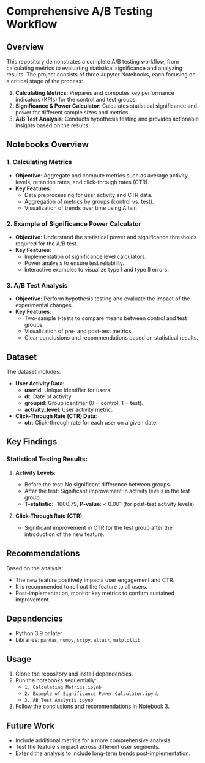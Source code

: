 
# Comprehensive A/B Testing Workflow

## Overview

This repository demonstrates a complete A/B testing workflow, from calculating metrics to evaluating statistical significance and analyzing results. The project consists of three Jupyter Notebooks, each focusing on a critical stage of the process:

1. **Calculating Metrics**: Prepares and computes key performance indicators (KPIs) for the control and test groups.
2. **Significance & Power Calculator**: Calculates statistical significance and power for different sample sizes and metrics.
3. **A/B Test Analysis**: Conducts hypothesis testing and provides actionable insights based on the results.

## Notebooks Overview

### 1. Calculating Metrics
- **Objective**: Aggregate and compute metrics such as average activity levels, retention rates, and click-through rates (CTR).
- **Key Features**:
  - Data preprocessing for user activity and CTR data.
  - Aggregation of metrics by groups (control vs. test).
  - Visualization of trends over time using Altair.

### 2. Example of Significance Power Calculator
- **Objective**: Understand the statistical power and significance thresholds required for the A/B test.
- **Key Features**:
  - Implementation of significance level calculators.
  - Power analysis to ensure test reliability.
  - Interactive examples to visualize type I and type II errors.

### 3. A/B Test Analysis
- **Objective**: Perform hypothesis testing and evaluate the impact of the experimental changes.
- **Key Features**:
  - Two-sample t-tests to compare means between control and test groups.
  - Visualization of pre- and post-test metrics.
  - Clear conclusions and recommendations based on statistical results.

## Dataset

The dataset includes:
- **User Activity Data**:
  - **userid**: Unique identifier for users.
  - **dt**: Date of activity.
  - **groupid**: Group identifier (0 = control, 1 = test).
  - **activity_level**: User activity metric.
- **Click-Through Rate (CTR) Data**:
  - **ctr**: Click-through rate for each user on a given date.

## Key Findings

### Statistical Testing Results:
1. **Activity Levels**:
   - Before the test: No significant difference between groups.
   - After the test: Significant improvement in activity levels in the test group.
   - **T-statistic**: -1600.79, **P-value**: < 0.001 (for post-test activity levels).

2. **Click-Through Rate (CTR)**:
   - Significant improvement in CTR for the test group after the introduction of the new feature.

## Recommendations

Based on the analysis:
- The new feature positively impacts user engagement and CTR.
- It is recommended to roll out the feature to all users.
- Post-implementation, monitor key metrics to confirm sustained improvement.

## Dependencies

- Python 3.9 or later
- Libraries: `pandas`, `numpy`, `scipy`, `altair`, `matplotlib`

## Usage

1. Clone the repository and install dependencies.
2. Run the notebooks sequentially:
   - `1. Calculating Metrics.ipynb`
   - `2. Example of Significance Power Calculator.ipynb`
   - `3. AB Test Analysis.ipynb`
3. Follow the conclusions and recommendations in Notebook 3.

## Future Work

- Include additional metrics for a more comprehensive analysis.
- Test the feature's impact across different user segments.
- Extend the analysis to include long-term trends post-implementation.
